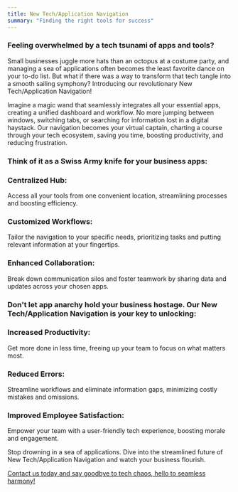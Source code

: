 ```yaml
---
title: New Tech/Application Navigation
summary: "Finding the right tools for success"
---
```


### Feeling overwhelmed by a tech tsunami of apps and tools? 

Small businesses juggle more hats than an octopus at a costume party, and managing a sea of applications often becomes the least favorite dance on your to-do list. But what if there was a way to transform that tech tangle into a smooth sailing symphony? Introducing our revolutionary New Tech/Application Navigation!

Imagine a magic wand that seamlessly integrates all your essential apps, creating a unified dashboard and workflow. No more jumping between windows, switching tabs, or searching for information lost in a digital haystack. Our navigation becomes your virtual captain, charting a course through your tech ecosystem, saving you time, boosting productivity, and reducing frustration.

### Think of it as a Swiss Army knife for your business apps:

### Centralized Hub: 
Access all your tools from one convenient location, streamlining processes and boosting efficiency.

### Customized Workflows: 
Tailor the navigation to your specific needs, prioritizing tasks and putting relevant information at your fingertips.

### Enhanced Collaboration: 
Break down communication silos and foster teamwork by sharing data and updates across your chosen apps.

### Don't let app anarchy hold your business hostage. Our New Tech/Application Navigation is your key to unlocking:

### Increased Productivity: 
Get more done in less time, freeing up your team to focus on what matters most.

### Reduced Errors: 
Streamline workflows and eliminate information gaps, minimizing costly mistakes and omissions.

### Improved Employee Satisfaction: 
Empower your team with a user-friendly tech experience, boosting morale and engagement.

Stop drowning in a sea of applications. Dive into the streamlined future of New Tech/Application Navigation and watch your business flourish. 

[Contact us today and say goodbye to tech chaos, hello to seamless harmony!](https://www.colbal.com/bookings/)
